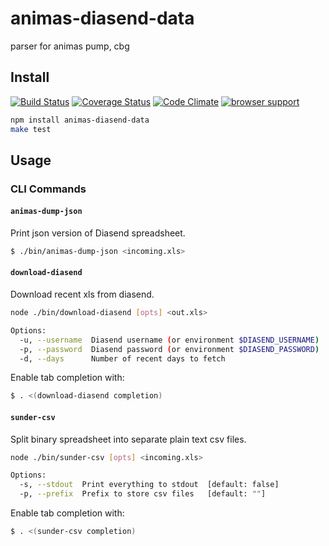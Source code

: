 # animas-diasend-data

parser for animas pump, cbg

## Install
[![Build Status](https://travis-ci.org/tidepool-org/animas-diasend-data.png?branch=master)](https://travis-ci.org/tidepool-org/animas-diasend-data)
[![Coverage Status](https://coveralls.io/repos/tidepool-org/animas-diasend-data/badge.png)](https://coveralls.io/r/tidepool-org/animas-diasend-data)
[![Code Climate](https://codeclimate.com/github/tidepool-org/animas-diasend-data.png)](https://codeclimate.com/github/tidepool-org/animas-diasend-data)
[![browser support](https://ci.testling.com/tidepool-org/animas-diasend-data.png)](https://ci.testling.com/tidepool-org/animas-diasend-data)

```bash
npm install animas-diasend-data
make test
```

## Usage
### CLI Commands

#### `animas-dump-json`
Print json version of Diasend spreadsheet.

```bash
$ ./bin/animas-dump-json <incoming.xls>
```


#### `download-diasend`
Download recent xls from diasend.
```bash
node ./bin/download-diasend [opts] <out.xls>

Options:
  -u, --username  Diasend username (or environment $DIASEND_USERNAME)
  -p, --password  Diasend password (or environment $DIASEND_PASSWORD)
  -d, --days      Number of recent days to fetch                       [default: 14]

```

Enable tab completion with: 
```bash
$ . <(download-diasend completion)
```

#### `sunder-csv`
Split binary spreadsheet into separate plain text csv files.
```bash
node ./bin/sunder-csv [opts] <incoming.xls>

Options:
  -s, --stdout  Print everything to stdout  [default: false]
  -p, --prefix  Prefix to store csv files   [default: ""]

```
Enable tab completion with: 
```bash
$ . <(sunder-csv completion)
```

